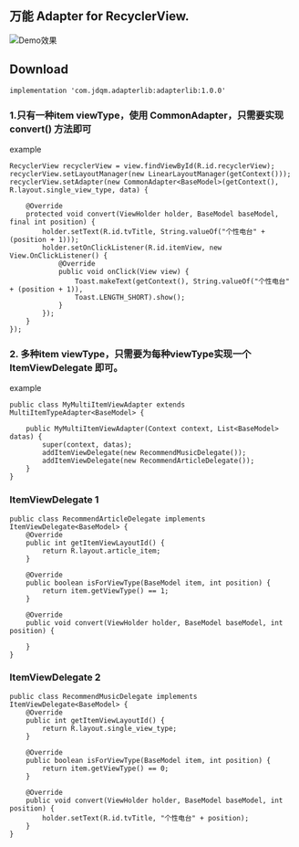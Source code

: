 ## 万能 Adapter for RecyclerView.

![Demo效果](https://raw.githubusercontent.com/jdqm/RvAdapter/master/demo.gif)

## Download

```
implementation 'com.jdqm.adapterlib:adapterlib:1.0.0'
```

### 1.只有一种item viewType，使用 CommonAdapter，只需要实现 convert() 方法即可

example

```
RecyclerView recyclerView = view.findViewById(R.id.recyclerView);
recyclerView.setLayoutManager(new LinearLayoutManager(getContext()));
recyclerView.setAdapter(new CommonAdapter<BaseModel>(getContext(), R.layout.single_view_type, data) {

    @Override
    protected void convert(ViewHolder holder, BaseModel baseModel, final int position) {
        holder.setText(R.id.tvTitle, String.valueOf("个性电台" + (position + 1)));
        holder.setOnClickListener(R.id.itemView, new View.OnClickListener() {
            @Override
            public void onClick(View view) {
                Toast.makeText(getContext(), String.valueOf("个性电台" + (position + 1)), 
                Toast.LENGTH_SHORT).show();
            }
        });
    }
});
```

### 2. 多种item viewType，只需要为每种viewType实现一个 ItemViewDelegate 即可。

example

```
public class MyMultiItemViewAdapter extends MultiItemTypeAdapter<BaseModel> {

    public MyMultiItemViewAdapter(Context context, List<BaseModel> datas) {
        super(context, datas);
        addItemViewDelegate(new RecommendMusicDelegate());
        addItemViewDelegate(new RecommendArticleDelegate());
    }
}
```

### ItemViewDelegate 1

```
public class RecommendArticleDelegate implements ItemViewDelegate<BaseModel> {
    @Override
    public int getItemViewLayoutId() {
        return R.layout.article_item;
    }

    @Override
    public boolean isForViewType(BaseModel item, int position) {
        return item.getViewType() == 1;
    }

    @Override
    public void convert(ViewHolder holder, BaseModel baseModel, int position) {

    }
}
```

### ItemViewDelegate 2

```
public class RecommendMusicDelegate implements ItemViewDelegate<BaseModel> {
    @Override
    public int getItemViewLayoutId() {
        return R.layout.single_view_type;
    }

    @Override
    public boolean isForViewType(BaseModel item, int position) {
        return item.getViewType() == 0;
    }

    @Override
    public void convert(ViewHolder holder, BaseModel baseModel, int position) {
        holder.setText(R.id.tvTitle, "个性电台" + position);
    }
}
```
